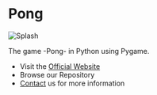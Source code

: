 Pong
========

![Splash](https://github.com/alejandrogm90/pong/blob/master/images/fondo_pong.png)

The game -Pong- in Python using Pygame.
- Visit the [Official Website](http://pygame.org/project/2865/)
- Browse our Repository
- [Contact](https://github.com/alejandrogm90/pong/) us for more information
